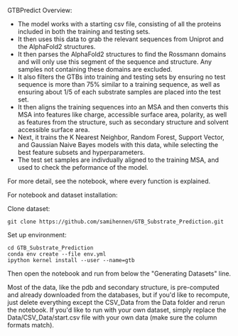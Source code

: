 GTBPredict Overview:

* The model works with a starting csv file, consisting of all the proteins included in both the training and testing sets.
* It then uses this data to grab the relevant sequences from Uniprot and the AlphaFold2 structures.
* It then parses the AlphaFold2 structures to find the Rossmann domains and will only use this segment of the sequence and structure. Any samples not containing these domains are excluded.
* It also filters the GTBs into training and testing sets by ensuring no test sequence is more than 75% similar to a training sequence, as well as ensuring about 1/5 of each substrate samples are placed into the test set.
* It then aligns the training sequences into an MSA and then converts this MSA into features like charge, accessible surface area, polarity, as well as features from the structure, such as secondary structure and solvent accessible surface area.
* Next, it trains the K Nearest Neighbor, Random Forest, Support Vector, and Gaussian Naive Bayes models with this data, while selecting the best feature subsets and hyperparameters.
* The test set samples are indivdually aligned to the training MSA, and used to check the peformance of the model.

For more detail, see the notebook, where every function is explained.

For notebook and dataset installation:

Clone dataset:

```
git clone https://github.com/samihennen/GTB_Substrate_Prediction.git
```

Set up environment:
```
cd GTB_Substrate_Prediction
conda env create --file env.yml
ipython kernel install --user --name=gtb
```
Then open the notebook and run from below the "Generating Datasets" line.

Most of the data, like the pdb and secondary structure, is pre-computed and already downloaded from the databases, but if you'd like to recompute, just delete everything except the CSV_Data from the Data folder and rerun the notebook. If you'd like to run with your own dataset, simply replace the Data/CSV_Data/start.csv file with your own data (make sure the column formats match).
